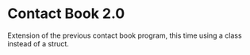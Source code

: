 # Contact Book 2.0
 Extension of the previous contact book program, this time using a class instead of a struct.
